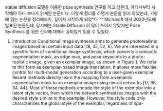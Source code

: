 stable diffusion 모델을 이용한 pose synthesis 연구를 하고 싶은데, 어디서부터 시작해야 하나 보다가 읽게된 논문이다.
이렇게 정리를 하면서 논문을 읽지 않았는데, 기왕에 읽는 논문을 정리해보자, 싶어서 시작하게 되었*다 *^^*
Microsoft 에서 2020년도에 발표된 논문인데, 당시에는 Stable Diffusion 이 많이 쓰이지 않았지만 Pose Synthesis 를 위한 전략에 대해서 흥미있게 읽을 수 있었다.

1. introduction
Conditional image synthesis aims to generate photorealistic
images based on certain input data [18, 45, 52, 6].
We are interested in a specific form of conditional image
synthesis, which converts a semantic segmentation mask,
an edge map, and pose keypoints to a photo-realistic image,
given an exemplar image, as shown in Figure 1. We refer
to this form as exemplar-based image translation. It allows
more flexible control for multi-modal generation according
to a user-given exemplar.
Recent methods directly learn the mapping from a semantic
segmentation mask to an exemplar image using neural
networks [17, 38, 34, 44]. Most of these methods encode
the style of the exemplar into a latent style vector, from
which the network synthesizes images with the desired style
similar to the examplar. However, the style code only characterizes
the global style of the exemplar, regardless of spa-
